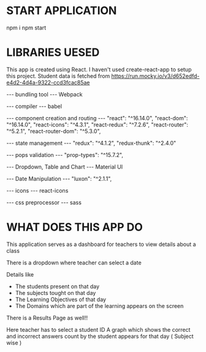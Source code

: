 # START APPLICATION

npm i
npm start

# LIBRARIES UESED

This app is created using React.
I haven't used create-react-app to setup this project.
Student data is fetched from https://run.mocky.io/v3/d652edfd-e4d2-4d4a-9322-ccd3fcac85ae

--- bundling tool ---
Webpack

--- compiler ---
babel

--- component creation and routing ---
"react": "^16.14.0",
"react-dom": "^16.14.0",
"react-icons": "^4.3.1",
"react-redux": "^7.2.6",
"react-router": "^5.2.1",
"react-router-dom": "^5.3.0",

--- state management ---
"redux": "^4.1.2",
"redux-thunk": "^2.4.0"

--- pops validation ---
"prop-types": "^15.7.2",

--- Dropdown, Table and Chart ---
Material UI

--- Date Manipulation ---
"luxon": "^2.1.1",

--- icons ---
react-icons

--- css preprocessor ---
sass

# WHAT DOES THIS APP DO

This application serves as a dashboard for teachers to view details about a class

There is a dropdown where teacher can select a date

Details like

* The students present on that day
* The subjects tought on that day
* The Learning Objectives of that day
* The Domains which are part of the learning appears on the screen

There is a Results Page as well!!

Here teacher has to select a student ID
A graph which shows the correct and incorrect answers count by the student appears for that day ( Subject wise ) 


